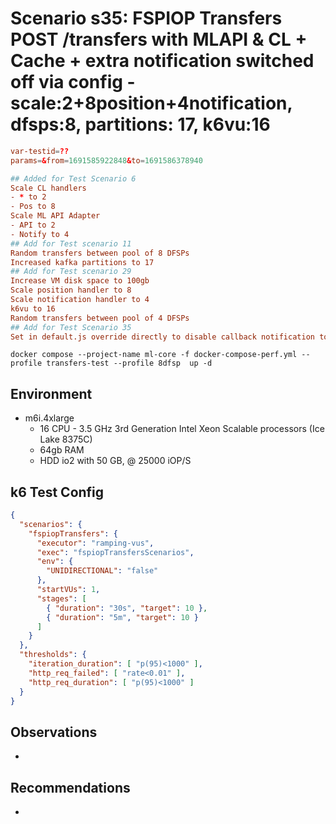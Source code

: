 # Scenario s35: FSPIOP Transfers POST /transfers with MLAPI & CL + Cache + extra notification switched off via config  - scale:2+8position+4notification, dfsps:8, partitions: 17, k6vu:16

```conf
var-testid=??
params=&from=1691585922848&to=1691586378940

## Added for Test Scenario 6
Scale CL handlers
- * to 2
- Pos to 8
Scale ML API Adapter
- API to 2
- Notify to 4
## Add for Test scenario 11
Random transfers between pool of 8 DFSPs
Increased kafka partitions to 17
## Add for Test scenario 29
Increase VM disk space to 100gb
Scale position handler to 8
Scale notification handler to 4
k6vu to 16
Random transfers between pool of 4 DFSPs
## Add for Test Scenario 35
Set in default.js override directly to disable callback notification to payee as env var (MLAPI_TRANSFERS__SEND_TRANSFER_CONFIRMATION_TO_PAYEE=false) did not seem to make a difference
```

```
docker compose --project-name ml-core -f docker-compose-perf.yml --profile transfers-test --profile 8dfsp  up -d
```

## Environment

- m6i.4xlarge
  - 16 CPU - 3.5 GHz 3rd Generation Intel Xeon Scalable processors (Ice Lake 8375C)
  - 64gb RAM
  - HDD io2 with 50 GB, @ 25000 iOP/S

## k6 Test Config

```json
{
  "scenarios": {
    "fspiopTransfers": {
      "executor": "ramping-vus",
      "exec": "fspiopTransfersScenarios",
      "env": {
        "UNIDIRECTIONAL": "false"
      },
      "startVUs": 1,
      "stages": [
        { "duration": "30s", "target": 10 },
        { "duration": "5m", "target": 10 }
      ]
    }
  },
  "thresholds": {
    "iteration_duration": [ "p(95)<1000" ],
    "http_req_failed": [ "rate<0.01" ],
    "http_req_duration": [ "p(95)<1000" ]
  }
}
```

## Observations

-

## Recommendations

-
